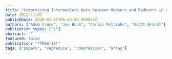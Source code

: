 ```yaml
---
title: "Compressing Intermediate Keys between Mappers and Reducers in SciHadoop"
date: 2012-11-01
publishDate: 2020-01-05T06:43:50.559023Z
authors: ["Adam Crume", "Joe Buck", "Carlos Maltzahn", "Scott Brandt"]
publication_types: ["1"]
abstract: ""
featured: false
publication: "*PDSW'12*"
tags: ["papers", "mapreduce", "compression", "array"]
---
```


